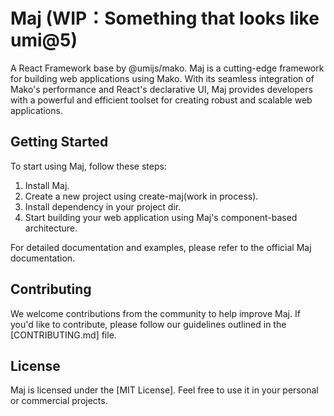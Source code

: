 # Maj (WIP：Something that looks like umi@5)

A React Framework base by @umijs/mako. Maj is a cutting-edge framework for building web applications using Mako. With its seamless integration of Mako's performance and React's declarative UI, Maj provides developers with a powerful and efficient toolset for creating robust and scalable web applications.

## Getting Started

To start using Maj, follow these steps:

1. Install Maj.
2. Create a new project using create-maj(work in process).
3. Install dependency in your project dir.
4. Start building your web application using Maj's component-based architecture.

For detailed documentation and examples, please refer to the official Maj documentation.

## Contributing

We welcome contributions from the community to help improve Maj. If you'd like to contribute, please follow our guidelines outlined in the [CONTRIBUTING.md] file.

## License

Maj is licensed under the [MIT License]. Feel free to use it in your personal or commercial projects.
